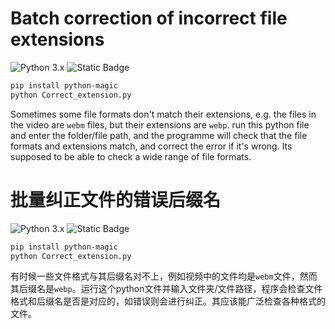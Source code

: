 # Batch correction of incorrect file extensions
![Python 3.x](https://img.shields.io/badge/Python-3.X-blue) ![Static Badge](https://img.shields.io/badge/Package-python--magic-blue)

```bash
pip install python-magic
python Correct_extension.py
```

Sometimes some file formats don't match their extensions, e.g. the files in the video are `webm` files, but their extensions are `webp`. run this python file and enter the folder/file path, and the programme will check that the file formats and extensions match, and correct the error if it's wrong. Its supposed to be able to check a wide range of file formats.

# 批量纠正文件的错误后缀名
![Python 3.x](https://img.shields.io/badge/Python-3.X-blue) ![Static Badge](https://img.shields.io/badge/Package-python--magic-blue)

```bash
pip install python-magic
python Correct_extension.py
```

有时候一些文件格式与其后缀名对不上，例如视频中的文件均是`webm`文件，然而其后缀名是`webp`。运行这个python文件并输入文件夹/文件路径，程序会检查文件格式和后缀名是否是对应的，如错误则会进行纠正。其应该能广泛检查各种格式的文件。